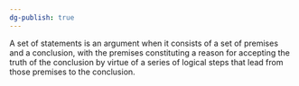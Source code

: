 ```yaml
---
dg-publish: true
---
```

A set of statements is an argument when it consists of a set of premises and a conclusion, with the premises constituting a reason for accepting the truth of the conclusion by virtue of a series of logical steps that lead from those premises to the conclusion.